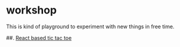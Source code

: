 # workshop

This is kind of playground to experiment with new things in free time.


##. [React based tic tac toe](https://github.com/anilnamde/workshop/tree/master/react_to_do)



